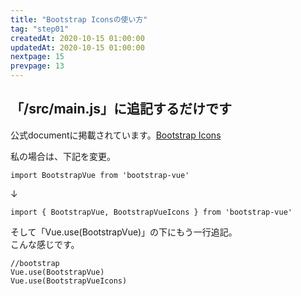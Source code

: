```yaml
---
title: "Bootstrap Iconsの使い方"
tag: "step01"
createdAt: 2020-10-15 01:00:00
updatedAt: 2020-10-15 01:00:00
nextpage: 15
prevpage: 13
---
```


## 「/src/main.js」に追記するだけです

公式documentに掲載されています。[Bootstrap Icons](https://bootstrap-vue.org/docs/icons)

私の場合は、下記を変更。

    import BootstrapVue from 'bootstrap-vue'

↓

    import { BootstrapVue, BootstrapVueIcons } from 'bootstrap-vue'

そして「Vue.use(BootstrapVue)」の下にもう一行追記。  
こんな感じです。

    //bootstrap
    Vue.use(BootstrapVue)
    Vue.use(BootstrapVueIcons)
